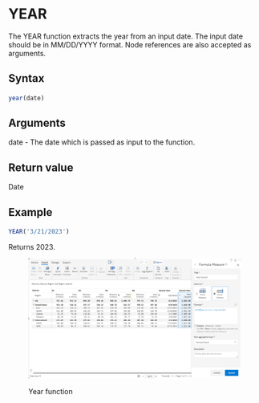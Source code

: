 # YEAR

The YEAR function extracts the year from an input date. The input date should be in MM/DD/YYYY format. Node references are also accepted as arguments.

## Syntax

```javascript
year(date)
```

## Arguments

date - The date which is passed as input to the function.&#x20;

## Return value

Date

## Example

```javascript
YEAR('3/21/2023')
```

Returns 2023.

<figure><img src="../../.gitbook/assets/image (166).png" alt=""><figcaption><p>Year function</p></figcaption></figure>
